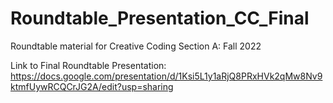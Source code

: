 # Roundtable_Presentation_CC_Final
Roundtable material for Creative Coding Section A: Fall 2022


Link to Final Roundtable Presentation: https://docs.google.com/presentation/d/1Ksi5L1y1aRjQ8PRxHVk2qMw8Nv9ktmfUywRCQCrJG2A/edit?usp=sharing
